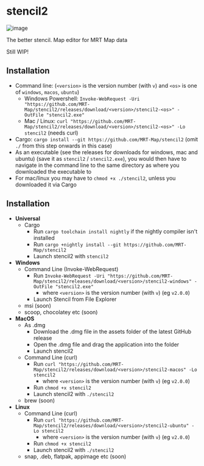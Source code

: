 # stencil2

![image](https://user-images.githubusercontent.com/61975820/197353273-73204a75-7ee3-410c-9d96-3a1d77fd8786.png)


The better stencil. Map editor for MRT Map data

Still WIP!

## Installation
* Command line: (`<version>` is the version number (with `v`) and `<os>` is one of `windows`, `macos`, `ubuntu`)
  * Windows Powershell: `Invoke-WebRequest -Uri "https://github.com/MRT-Map/stencil2/releases/download/<version>/stencil2-<os>" -OutFile "stencil2.exe"`
  * Mac / Linux: `curl "https://github.com/MRT-Map/stencil2/releases/download/<version>/stencil2-<os>" -Lo stencil2` (needs curl)
* Cargo: `cargo install --git https://github.com/MRT-Map/stencil2` (omit `./` from this step onwards in this case)
* As an executable (see the releases for downloads for windows, mac and ubuntu) (save it as `stencil2` / `stencil2.exe`), you would then have to navigate in the command line to the same directory as where you downloaded the executable to
* For mac/linux you may have to `chmod +x ./stencil2`, unless you downloaded it via Cargo

## Installation
* **Universal**
  * Cargo
    * Run `cargo toolchain install nightly` if the nightly compiler isn't installed
    * Run `cargo +nightly install --git https://github.com/MRT-Map/stencil2`
    * Launch stencil2 with `stencil2`
* **Windows**
  * Command Line (Invoke-WebRequest)
    * Run `Invoke-WebRequest -Uri "https://github.com/MRT-Map/stencil2/releases/download/<version>/stencil2-windows" -OutFile "stencil2.exe"`
      * where `<version>` is the version number (with `v`) (eg `v2.0.0`)
    * Launch Stencil from File Explorer
  * msi (soon)
  * scoop, chocolatey etc (soon)
* **MacOS**
  * As .dmg
    * Download the .dmg file in the assets folder of the latest GitHub release
    * Open the .dmg file and drag the application into the folder
    * Launch stencil2
  * Command Line (curl)
    * Run `curl "https://github.com/MRT-Map/stencil2/releases/download/<version>/stencil2-macos" -Lo stencil2`
      * where `<version>` is the version number (with `v`) (eg `v2.0.0`)
    * Run `chmod +x stencil2`
    * Launch stencil2 with `./stencil2`
  * brew (soon)
* **Linux**
  * Command Line (curl)
    * Run `curl "https://github.com/MRT-Map/stencil2/releases/download/<version>/stencil2-ubuntu" -Lo stencil2`
      * where `<version>` is the version number (with `v`) (eg `v2.0.0`)
    * Run `chmod +x stencil2`
    * Launch stencil2 with `./stencil2`
  * snap, .deb, flatpak, appimage etc (soon)
